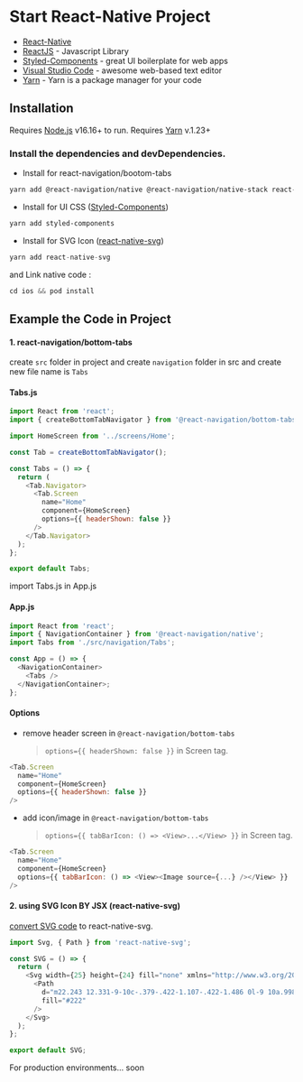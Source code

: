 # Start React-Native Project

- [React-Native](https://reactnative.dev/)
- [ReactJS](https://reactjs.org/) - Javascript Library
- [Styled-Components](https://styled-components.com/) - great UI boilerplate for web apps
- [Visual Studio Code](https://code.visualstudio.com/) - awesome web-based text editor
- [Yarn](https://yarnpkg.com/) - Yarn is a package manager for your code

## Installation

Requires [Node.js](https://nodejs.org/) v16.16+ to run.
Requires [Yarn](https://yarnpkg.com/) v.1.23+

### Install the dependencies and devDependencies.

- Install for react-navigation/bootom-tabs

```sh
yarn add @react-navigation/native @react-navigation/native-stack react-native-screens react-native-safe-area-context @react-navigation/bottom-tabs @react-native-community/masked-view react-native-gesture-handler react-native-reanimated
```

- Install for UI CSS ([Styled-Components](https://styled-components.com/))

```sh
yarn add styled-components
```

- Install for SVG Icon ([react-native-svg](https://www.npmjs.com/package/react-native-svg))

```js
yarn add react-native-svg
```

and Link native code :

```js
cd ios && pod install
```

## Example the Code in Project

#### 1. react-navigation/bottom-tabs

create `src` folder in project and create `navigation` folder in src and create new file name is `Tabs`

#### Tabs.js

```js
import React from 'react';
import { createBottomTabNavigator } from '@react-navigation/bottom-tabs';

import HomeScreen from '../screens/Home';

const Tab = createBottomTabNavigator();

const Tabs = () => {
  return (
    <Tab.Navigator>
      <Tab.Screen
        name="Home"
        component={HomeScreen}
        options={{ headerShown: false }}
      />
    </Tab.Navigator>
  );
};

export default Tabs;
```

import Tabs.js in App.js

#### App.js

```js
import React from 'react';
import { NavigationContainer } from '@react-navigation/native';
import Tabs from './src/navigation/Tabs';

const App = () => {
  <NavigationContainer>
    <Tabs />
  </NavigationContainer>;
};
```

#### Options

- remove header screen in `@react-navigation/bottom-tabs`
  > `options={{ headerShown: false }}` in Screen tag.

```js
<Tab.Screen
  name="Home"
  component={HomeScreen}
  options={{ headerShown: false }}
/>
```

- add icon/image in `@react-navigation/bottom-tabs`
  > `options={{ tabBarIcon: () => <View>...</View> }}` in Screen tag.

```js
<Tab.Screen
  name="Home"
  component={HomeScreen}
  options={{ tabBarIcon: () => <View><Image source={...} /></View> }}
/>
```

#### 2. using SVG Icon BY JSX (react-native-svg)

[convert SVG code](https://react-svgr.com/playground/?native=true) to react-native-svg.

```js
import Svg, { Path } from 'react-native-svg';

const SVG = () => {
  return (
    <Svg width={25} height={24} fill="none" xmlns="http://www.w3.org/2000/svg">
      <Path
        d="m22.243 12.331-9-10c-.379-.422-1.107-.422-1.486 0l-9 10a.998.998 0 0 0-.17 1.076c.16.361.518.593.913.593h2v7a1 1 0 0 0 1 1h3a1 1 0 0 0 1-1v-4h4v4a1 1 0 0 0 1 1h3a1 1 0 0 0 1-1v-7h2a.997.997 0 0 0 .743-1.669Z"
        fill="#222"
      />
    </Svg>
  );
};

export default SVG;
```

For production environments... soon
